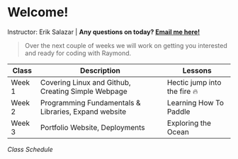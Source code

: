 # Welcome!
Instructor: Erik Salazar | **Any questions on today? [Email me here!](mailto:3salaz.dev@gmail.com?cc=&subject=ClassRoom|Subject)**
> Over the next couple of weeks we will work on getting you interested and ready for coding with Raymond.


| Class | Description | Lessons |
| --- | ----------- | --------- |
| Week 1 | Covering Linux and Github, Creating Simple Webpage | Hectic jump into the fire :fire:
| Week 2 | Programming Fundamentals & Libraries, Expand website | Learning How To Paddle
| Week 3 | Portfolio Website, Deployments | Exploring the Ocean

*Class Schedule*